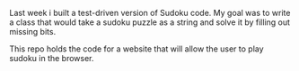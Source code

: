 Last week i built a test-driven version of Sudoku code. My goal was to write a class that would take a sudoku puzzle as a string and solve it by filling out missing bits.

This repo holds the code for a website that will allow the user to play sudoku in the browser. 
